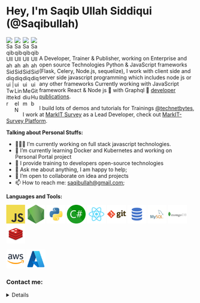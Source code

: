 # Hey, I'm Saqib Ullah Siddiqui (@Saqibullah)

<a href="https://twitter.com/Saqibullah">
  <img align="left" alt="Saqib Ullah Siddiqui | Twitter" width="22px" src="https://cdn.jsdelivr.net/npm/simple-icons@v3/icons/twitter.svg" />
</a>
<a href="https://pk.linkedin.com/in/saqib-ullah-siddiqui/">
  <img align="left" alt="Saqib Ullah Siddiqui LinkdeIN" width="22px" src="https://cdn.jsdelivr.net/npm/simple-icons@v3/icons/linkedin.svg" />
</a>
<a href="https://saqibullah.medium.com/">
  <img align="left" alt="Saqib Ullah Siddiqui Medium" width="22px" src="https://cdn.jsdelivr.net/npm/simple-icons@3.0.1/icons/medium.svg" />
</a>
<a href="https://github.com/technetbytes">
  <img align="left" alt="Saqib Ullah Siddiqui GitHub" width="22px" src="https://cdn.jsdelivr.net/npm/simple-icons@3.0.1/icons/github.svg" />
</a>

<br/>
<br/>

A Developer, Trainer & Publisher, working on Enterprise and open source Technologies Python & JavaScript frameworks (Flask, Celery, Node.js, sequelize), 
I work with client side and server side javascript programming which includes node js or any other frameworks Currently working with 
JavaScript framework React & Node js 🚀 with Graphql 🎉 [developer publications](/publications).


I build lots of demos and tutorials for Trainings [@technetbytes](https://github.com/technetbytes), I work at [MarkIT Survey](http://www.markitsurvey.com/) as a Lead Developer, check out [MarkIT-Survey Platform](https://console.markitsurvey.com/).

  
**Talking about Personal Stuffs:**

- 👨🏽‍💻 I’m currently working on full stack javascript technologies. 
- 🌱 I’m currently learning Docker and Kubernetes and working on Personal Portal project
- 🤔 I provide training to developers open-source technologies
- 💬 Ask me about anything, I am happy to help;
- 👯 I’m open to collaborate on idea and projects 
- 📫 How to reach me: saqibullah@gmail.com;

**Languages and Tools:**

<code><img height="50" src="https://raw.githubusercontent.com/github/explore/80688e429a7d4ef2fca1e82350fe8e3517d3494d/topics/javascript/javascript.png"></code>
<code><img height="50" alt="node.js" src="https://raw.githubusercontent.com/github/explore/80688e429a7d4ef2fca1e82350fe8e3517d3494d/topics/nodejs/nodejs.png"></code>
<code><img height="50" src="https://raw.githubusercontent.com/github/explore/80688e429a7d4ef2fca1e82350fe8e3517d3494d/topics/python/python.png"></code>
<code><img height="50" src="https://raw.githubusercontent.com/github/explore/80688e429a7d4ef2fca1e82350fe8e3517d3494d/topics/csharp/csharp.png"></code>
<code><img height="50" src="https://raw.githubusercontent.com/github/explore/80688e429a7d4ef2fca1e82350fe8e3517d3494d/topics/react/react.png"></code>
<code><img height="50" src="https://raw.githubusercontent.com/github/explore/80688e429a7d4ef2fca1e82350fe8e3517d3494d/topics/git/git.png"></code>
<code><img height="50" src="https://raw.githubusercontent.com/github/explore/80688e429a7d4ef2fca1e82350fe8e3517d3494d/topics/sql/sql.png"></code>
<code><img height="50" src="https://raw.githubusercontent.com/github/explore/80688e429a7d4ef2fca1e82350fe8e3517d3494d/topics/mysql/mysql.png"></code>
<code><img height="50" src="https://raw.githubusercontent.com/github/explore/80688e429a7d4ef2fca1e82350fe8e3517d3494d/topics/mongodb/mongodb.png"></code>
<code><img height="50" src="https://raw.githubusercontent.com/github/explore/80688e429a7d4ef2fca1e82350fe8e3517d3494d/topics/redis/redis.png"></code>

<code><img height="50" src="https://raw.githubusercontent.com/github/explore/80688e429a7d4ef2fca1e82350fe8e3517d3494d/topics/aws/aws.png"></code>
<code><img height="50" src="https://raw.githubusercontent.com/github/explore/80688e429a7d4ef2fca1e82350fe8e3517d3494d/topics/azure/azure.png"></code>

### Contact me:

<details>
  
#### saqibullah@gmail.com
#### [Linkedin](https://pk.linkedin.com/in/saqib-ullah-siddiqui/)
